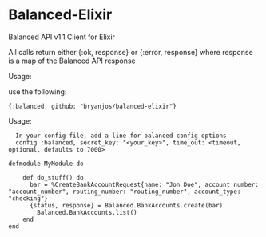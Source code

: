 # Balanced-Elixir

Balanced API v1.1 Client for Elixir

All calls return either {:ok, response} or {:error, response} where response is a map of the Balanced API response

Usage:

use the following:
```
{:balanced, github: "bryanjos/balanced-elixir"}
```

Usage:
```
  In your config file, add a line for balanced config options
  config :balanced, secret_key: "<your_key>", time_out: <timeout, optional, defaults to 7000>

defmodule MyModule do

  	def do_stuff() do
      bar = %CreateBankAccountRequest{name: "Jon Doe", account_number: "account_number", routing_number: "routing_number", account_type: "checking"}
      {status, response} = Balanced.BankAccounts.create(bar)
  		Balanced.BankAccounts.list()
  	end
end
```
